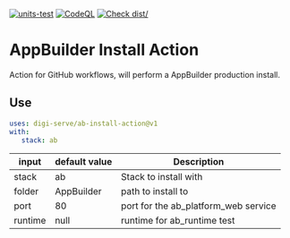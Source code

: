 [![units-test](https://github.com/nh758/ab-install-action/actions/workflows/test.yml/badge.svg)](https://github.com/nh758/ab-install-action/actions/workflows/test.yml) [![CodeQL](https://github.com/nh758/ab-install-action/actions/workflows/codeql-analysis.yml/badge.svg)](https://github.com/nh758/ab-install-action/actions/workflows/codeql-analysis.yml) [![Check dist/](https://github.com/nh758/ab-install-action/actions/workflows/check-dist.yml/badge.svg)](https://github.com/nh758/ab-install-action/actions/workflows/check-dist.yml)

# AppBuilder Install Action

Action for GitHub workflows, will perform a AppBuilder production install.

## Use

```yaml
uses: digi-serve/ab-install-action@v1
with:
   stack: ab
```

| input  | default value | Description                          |
| ------ | ------------- | ------------------------------------ |
| stack  | ab            | Stack to install with                |
| folder | AppBuilder    | path to install to                   |
| port   | 80            | port for the ab_platform_web service |
| runtime| null          | runtime for ab_runtime test          |
